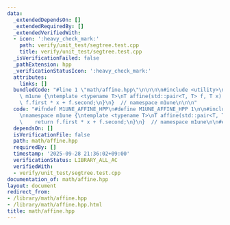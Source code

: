 ```yaml
---
data:
  _extendedDependsOn: []
  _extendedRequiredBy: []
  _extendedVerifiedWith:
  - icon: ':heavy_check_mark:'
    path: verify/unit_test/segtree.test.cpp
    title: verify/unit_test/segtree.test.cpp
  _isVerificationFailed: false
  _pathExtension: hpp
  _verificationStatusIcon: ':heavy_check_mark:'
  attributes:
    links: []
  bundledCode: "#line 1 \"math/affine.hpp\"\n\n\n\n#include <utility>\n\nnamespace\
    \ m1une {\ntemplate <typename T>\nT affine(std::pair<T, T> f, T x) {\n    return\
    \ f.first * x + f.second;\n}\n}  // namespace m1une\n\n\n"
  code: "#ifndef M1UNE_AFFINE_HPP\n#define M1UNE_AFFINE_HPP 1\n\n#include <utility>\n\
    \nnamespace m1une {\ntemplate <typename T>\nT affine(std::pair<T, T> f, T x) {\n\
    \    return f.first * x + f.second;\n}\n}  // namespace m1une\n\n#endif  // M1UNE_AFFINE_HPP\n"
  dependsOn: []
  isVerificationFile: false
  path: math/affine.hpp
  requiredBy: []
  timestamp: '2025-09-28 21:36:02+09:00'
  verificationStatus: LIBRARY_ALL_AC
  verifiedWith:
  - verify/unit_test/segtree.test.cpp
documentation_of: math/affine.hpp
layout: document
redirect_from:
- /library/math/affine.hpp
- /library/math/affine.hpp.html
title: math/affine.hpp
---
```

